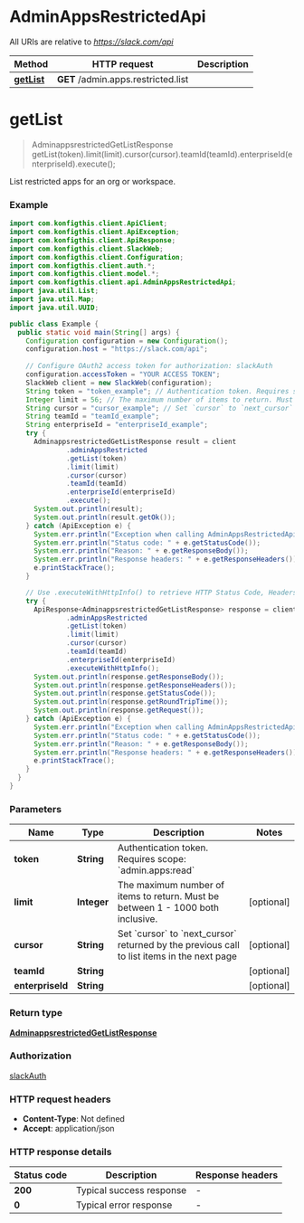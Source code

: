 # AdminAppsRestrictedApi

All URIs are relative to *https://slack.com/api*

| Method | HTTP request | Description |
|------------- | ------------- | -------------|
| [**getList**](AdminAppsRestrictedApi.md#getList) | **GET** /admin.apps.restricted.list |  |


<a name="getList"></a>
# **getList**
> AdminappsrestrictedGetListResponse getList(token).limit(limit).cursor(cursor).teamId(teamId).enterpriseId(enterpriseId).execute();



List restricted apps for an org or workspace.

### Example
```java
import com.konfigthis.client.ApiClient;
import com.konfigthis.client.ApiException;
import com.konfigthis.client.ApiResponse;
import com.konfigthis.client.SlackWeb;
import com.konfigthis.client.Configuration;
import com.konfigthis.client.auth.*;
import com.konfigthis.client.model.*;
import com.konfigthis.client.api.AdminAppsRestrictedApi;
import java.util.List;
import java.util.Map;
import java.util.UUID;

public class Example {
  public static void main(String[] args) {
    Configuration configuration = new Configuration();
    configuration.host = "https://slack.com/api";
    
    // Configure OAuth2 access token for authorization: slackAuth
    configuration.accessToken = "YOUR ACCESS TOKEN";
    SlackWeb client = new SlackWeb(configuration);
    String token = "token_example"; // Authentication token. Requires scope: `admin.apps:read`
    Integer limit = 56; // The maximum number of items to return. Must be between 1 - 1000 both inclusive.
    String cursor = "cursor_example"; // Set `cursor` to `next_cursor` returned by the previous call to list items in the next page
    String teamId = "teamId_example";
    String enterpriseId = "enterpriseId_example";
    try {
      AdminappsrestrictedGetListResponse result = client
              .adminAppsRestricted
              .getList(token)
              .limit(limit)
              .cursor(cursor)
              .teamId(teamId)
              .enterpriseId(enterpriseId)
              .execute();
      System.out.println(result);
      System.out.println(result.getOk());
    } catch (ApiException e) {
      System.err.println("Exception when calling AdminAppsRestrictedApi#getList");
      System.err.println("Status code: " + e.getStatusCode());
      System.err.println("Reason: " + e.getResponseBody());
      System.err.println("Response headers: " + e.getResponseHeaders());
      e.printStackTrace();
    }

    // Use .executeWithHttpInfo() to retrieve HTTP Status Code, Headers and Request
    try {
      ApiResponse<AdminappsrestrictedGetListResponse> response = client
              .adminAppsRestricted
              .getList(token)
              .limit(limit)
              .cursor(cursor)
              .teamId(teamId)
              .enterpriseId(enterpriseId)
              .executeWithHttpInfo();
      System.out.println(response.getResponseBody());
      System.out.println(response.getResponseHeaders());
      System.out.println(response.getStatusCode());
      System.out.println(response.getRoundTripTime());
      System.out.println(response.getRequest());
    } catch (ApiException e) {
      System.err.println("Exception when calling AdminAppsRestrictedApi#getList");
      System.err.println("Status code: " + e.getStatusCode());
      System.err.println("Reason: " + e.getResponseBody());
      System.err.println("Response headers: " + e.getResponseHeaders());
      e.printStackTrace();
    }
  }
}

```

### Parameters

| Name | Type | Description  | Notes |
|------------- | ------------- | ------------- | -------------|
| **token** | **String**| Authentication token. Requires scope: &#x60;admin.apps:read&#x60; | |
| **limit** | **Integer**| The maximum number of items to return. Must be between 1 - 1000 both inclusive. | [optional] |
| **cursor** | **String**| Set &#x60;cursor&#x60; to &#x60;next_cursor&#x60; returned by the previous call to list items in the next page | [optional] |
| **teamId** | **String**|  | [optional] |
| **enterpriseId** | **String**|  | [optional] |

### Return type

[**AdminappsrestrictedGetListResponse**](AdminappsrestrictedGetListResponse.md)

### Authorization

[slackAuth](../README.md#slackAuth)

### HTTP request headers

 - **Content-Type**: Not defined
 - **Accept**: application/json

### HTTP response details
| Status code | Description | Response headers |
|-------------|-------------|------------------|
| **200** | Typical success response |  -  |
| **0** | Typical error response |  -  |

